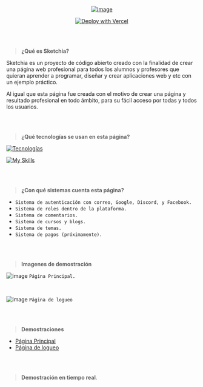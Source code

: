 <div align="center">

[![image](https://i.imgur.com/oRg9XKo.png)](https://sketchia.com.mx)

[![Deploy with Vercel](https://vercel.com/button)](https://vercel.com/new/clone?repository-url=https://https://github.com/Chere3/sketchia_webpage)
</div>


<br><br>

> **¿Qué es Sketchia?**

Sketchia es un proyecto de código abierto creado con la finalidad de crear una página web profesional para todos los alumnos y profesores que quieran aprender a programar, diseñar y crear aplicaciones web y etc con un ejemplo práctico.

Al igual que esta página fue creada con el motivo de crear una página y resultado profesional en todo ámbito, para su fácil acceso por todas y todos los usuarios.

<br><br>


> **¿Qué tecnologías se usan en esta página?**

[![Tecnologías](https://skillicons.dev/icons?i=aws,cloudflare,react,next,nodejs,supabase,express,vercel)]("/")

[![My Skills](https://skillicons.dev/icons?i=ts,css)](https://skillicons.dev)

<br><br>

> **¿Con qué sistemas cuenta esta página?**

- `Sistema de autenticación con correo, Google, Discord, y Facebook.`
- `Sistema de roles dentro de la plataforma.`
- `Sistema de comentarios.`
- `Sistema de cursos y blogs.`
- `Sistema de temas.`
- `Sistema de pagos (próximamente).`

<br><br>

> **Imagenes de demostración**

![image](https://i.imgur.com/YMSm8qC.png)
`Página Principal.`

<br>

![image](https://i.imgur.com/CUWygSB.png)
`Página de logueo`

<br><br>

> **Demostraciones**

- [Página Principal](https://sketchia-webpage-4f3fi0uv0-chere3.vercel.app/)
- [Página de logueo](https://sketchia-webpage-4f3fi0uv0-chere3.vercel.app/login)


<br><br>

> **Demostración en tiempo real**.

